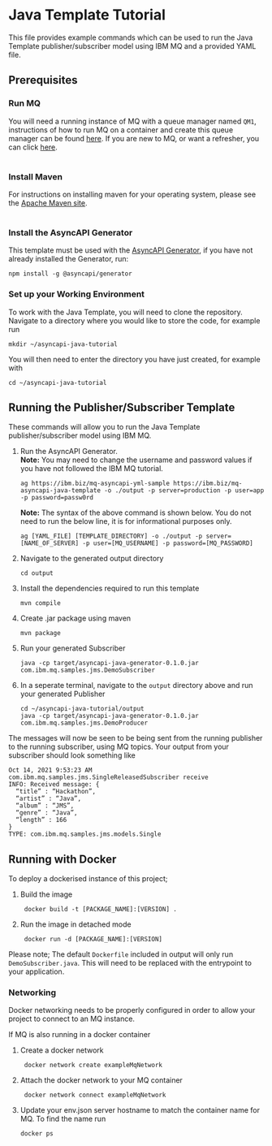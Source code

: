 Java Template Tutorial
===

This file provides example commands which can be used to run the Java Template publisher/subscriber model using IBM MQ and a provided YAML file.

## Prerequisites

### Run MQ
You will need a running instance of MQ with a queue manager named `QM1`, instructions of how to run MQ on a container and create this queue manager can be found [here](https://ibm.biz/qm-start). If you are new to MQ, or want a refresher, you can click [here](https://ibm.biz/learn-mq).
<br></br>

### Install Maven
For instructions on installing maven for your operating system, please see the [Apache Maven site](https://maven.apache.org/install.html).
<br></br>

### Install the AsyncAPI Generator
This template must be used with the [AsyncAPI Generator](https://github.com/asyncapi/generator/), if you have not already installed the Generator, run:
```
npm install -g @asyncapi/generator
```
### Set up your Working Environment
To work with the Java Template, you will need to clone the repository. Navigate to a directory where you would like to store the code, for example run
```
mkdir ~/asyncapi-java-tutorial
```
You will then need to enter the directory you have just created, for example with
```
cd ~/asyncapi-java-tutorial
```

## Running the Publisher/Subscriber Template
These commands will allow you to run the Java Template publisher/subscriber model using IBM MQ.
1. Run the AsyncAPI Generator. <br>**Note:** You may need to change the username and password values if you have not followed the IBM MQ tutorial.
    ```
    ag https://ibm.biz/mq-asyncapi-yml-sample https://ibm.biz/mq-asyncapi-java-template -o ./output -p server=production -p user=app -p password=passw0rd
    ```
    **Note:** The syntax of the above command is shown below. You do not need to run the below line, it is for informational purposes only.
    ```
    ag [YAML_FILE] [TEMPLATE_DIRECTORY] -o ./output -p server=[NAME_OF_SERVER] -p user=[MQ_USERNAME] -p password=[MQ_PASSWORD]
    ```
2. Navigate to the generated output directory
    ```
    cd output
    ```
3. Install the dependencies required to run this template
    ```
    mvn compile
    ```
4. Create .jar package using maven
    ```
    mvn package
    ```
5. Run your generated Subscriber
    ```
    java -cp target/asyncapi-java-generator-0.1.0.jar com.ibm.mq.samples.jms.DemoSubscriber
    ```
6. In a seperate terminal, navigate to the `output` directory above and run your generated Publisher
    ```
    cd ~/asyncapi-java-tutorial/output
    java -cp target/asyncapi-java-generator-0.1.0.jar com.ibm.mq.samples.jms.DemoProducer
    ```

The messages will now be seen to be being sent from the running publisher to the running subscriber, using MQ topics. Your output from your subscriber should look something like
```
Oct 14, 2021 9:53:23 AM com.ibm.mq.samples.jms.SingleReleasedSubscriber receive
INFO: Received message: {
  “title” : “Hackathon”,
  “artist” : “Java”,
  “album” : “JMS”,
  “genre” : “Java”,
  “length” : 166
}
TYPE: com.ibm.mq.samples.jms.models.Single
```

## Running with Docker
To deploy a dockerised instance of this project;

1. Build the image
   ```
    docker build -t [PACKAGE_NAME]:[VERSION] .
   ```

2. Run the image in detached mode
   ```
    docker run -d [PACKAGE_NAME]:[VERSION]
   ```

Please note; The default `Dockerfile` included in output will only run `DemoSubscriber.java`. This will need to be replaced with the entrypoint to your application.

### Networking
Docker networking needs to be properly configured in order to allow your project to connect to an MQ instance.

If MQ is also running in a docker container
1. Create a docker network
   ```
    docker network create exampleMqNetwork
   ```
2. Attach the docker network to your MQ container
   ```
    docker network connect exampleMqNetwork
   ```
3. Update your env.json server hostname to match the container name for MQ. To find the name run
   ```
   docker ps
   ```
